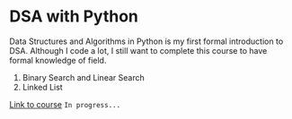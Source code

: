 # DSA with Python

Data Structures and Algorithms in Python is my first formal introduction to DSA. Although I code a lot, I still want to complete this course to have formal knowledge of field.

1. Binary Search and Linear Search
2. Linked List

[Link to course](https://www.youtube.com/watch?v=pkYVOmU3MgA&t)
`In progress...`